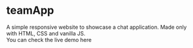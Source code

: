 # teamApp

A simple responsive website to showcase a chat application.
Made only with HTML, CSS and vanilla JS.
<br>
You can check the <a src="https://drudiego.github.io/teamApp/">live demo here</a>
